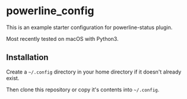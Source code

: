 # powerline_config
This is an example starter configuration for powerline-status plugin.

Most recently tested on macOS with Python3.


## Installation
Create a `~/.config` directory in your home directory if it doesn't already exist.

Then clone this repository or copy it's contents into `~/.config`.
